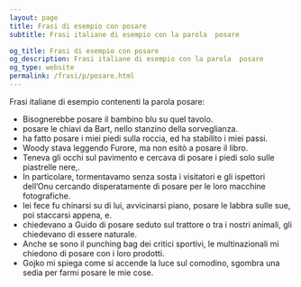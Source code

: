 ```yaml
---
layout: page
title: Frasi di esempio con posare 
subtitle: Frasi italiane di esempio con la parola  posare

og_title: Frasi di esempio con posare 
og_description: Frasi italiane di esempio con la parola  posare
og_type: website
permalink: /frasi/p/posare.html
---
```


Frasi italiane di esempio contenenti la parola posare:


- Bisognerebbe posare il bambino blu su quel tavolo.
- posare le chiavi da Bart, nello stanzino della sorveglianza.
- ha fatto posare i miei piedi sulla roccia, ed ha stabilito i miei passi.
- Woody stava leggendo Furore, ma non esitò a posare il libro.
- Teneva gli occhi sul pavimento e cercava di posare i piedi solo sulle piastrelle nere,.
- In particolare, tormentavamo senza sosta i visitatori e gli ispettori dell’Onu cercando disperatamente di posare per le loro macchine fotografiche.
- lei fece fu chinarsi su di lui, avvicinarsi piano, posare le labbra sulle sue, poi staccarsi appena, e.
- chiedevano a Guido di posare seduto sul trattore o tra i nostri animali, gli chiedevano di essere naturale.
- Anche se sono il punching bag dei critici sportivi, le multinazionali mi chiedono di posare con i loro prodotti.
- Gojko mi spiega come si accende la luce sul comodino, sgombra una sedia per farmi posare le mie cose.

